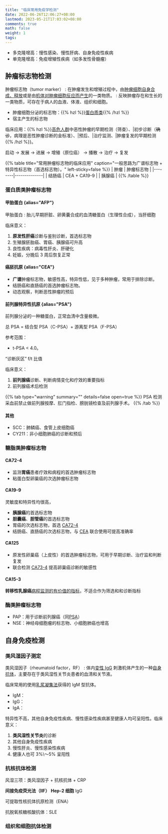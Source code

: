 ```yaml
---
title: "临床常用免疫学检测"
date: 2022-06-26T12:06:27+08:00
lastmod: 2023-05-21T17:03:02+08:00
comments: true
math: false
weight: 1
tags:
---
```


- 多克隆增高：慢性感染、慢性肝病、自身免疫性疾病
- 单克隆增高：免疫增殖性疾病（如多发性骨髓瘤）

<!--more-->

## 肿瘤标志物检测

肿瘤标志物（tumor marker）
: 在肿瘤发生和增殖过程中，由<ins>肿瘤细胞自身合成、释放</ins>或是由<ins>机体对肿瘤细胞反应而产生</ins>的一类物质。
: 反映肿瘤存在和生长的一类物质，可存在于病人的血液、体液、组织和细胞。

- 肿瘤细胞分泌的标志物：{{% hzl %}}[蛋白质类](#蛋白质类肿瘤标志物){{% /hzl %}}
- 宿主产生的标志物

临床应用：{{% hzl %}}<ins>高危人群</ins>中恶性肿瘤的早期检测（筛查）、|初步诊断（~~确诊~~，病理是恶性肿瘤诊断的金标准）、|预后、|治疗监测、|肿瘤复发的早期检测{{% /hzl %}}。

启动 → 发展 → 进展 → 增殖（原位癌） → 播散 → 治疗 → 复发

{{% table title="常用肿瘤标志物的临床应用" caption="一般思路为广谱标志物 + 特异性标志物（首选标志物）。" left-sticky=false %}}
| 肿瘤   | 肿瘤标志物   |
|--------|--------------|
| 结肠癌 | CEA + CA19-9 |
| 胰腺癌 |
{{% /table %}}

### 蛋白质类肿瘤标志物

#### 甲胎蛋白 {alias="AFP"}


甲胎蛋白
: 胎儿早期肝脏、卵黄囊合成的血清糖蛋白（生理性合成），当肝细胞

临床意义：

1. **原发性肝癌**诊断与鉴别诊断，首选标志物
2. 生殖腺胚胎癌、胃癌、胰腺癌可升高
3. 良性疾病：病毒性肝炎、肝硬化
4. 妊娠，分娩后 3 周后恢复正常

#### 癌胚抗原 {alias="CEA"}

- **广谱**肿瘤标志物，敏感性高，特异性低，见于多种肿瘤，常用于排除诊断。
- 结肠癌和直肠癌的首选肿瘤标志物。
- 动态观察，判断恶性肿瘤的预后

#### 前列腺特异性抗原 {alias="PSA"}

前列腺分泌的一种糖蛋白，正常血清中含量极微。

总 PSA = 结合型 PSA（C-PSA）+ 游离型 PSA（F-PSA）

参考范围：

- t-PSA \< 4.0。

“诊断灰区” f/t 比值

临床意义：

1. **前列腺癌**诊断、判断病情变化和疗效的重要指标
2. 前列腺癌术后检测

{{% tab type="warning" summary="" details=false open=true %}}
PSA 检测采血前禁止做前列腺按摩、肛门指检、膀胱镜检查及前列腺手术。
{{% /tab %}}

#### 其他

- SCC：肺鳞癌、食管上皮细胞癌
- CY211：非小细胞肺癌的诊断和预后

### 糖脂类肿瘤标志物

#### CA72-4

- 监测**胃癌**患者疗效和病程的首选肿瘤标志物
- 粘蛋白型卵巢癌的次选肿瘤标志物

#### CA19-9

灵敏度和特异性均很高，

- **胰腺癌**的首选标志物
- **胆囊癌**、**胆管癌**的首选标志物
- 胃癌的次选标志物，首选 [CA72-4](#ca72-4)
- 结肠癌、直肠癌的次选标志物，与 [CEA](#cea) 联合使用可提高准确率

#### CA125

- 原发性卵巢癌（上皮性）的首选肿瘤标志物，可用于早期诊断、治疗监和判断复发
- 联合检测 [CA73-4](#ca72-4) 提高卵巢癌诊断的敏感性

#### CA15-3

**转移性乳腺癌**<ins>病程监测的有价值的指标</ins>，不适合作为筛选和和诊断指标

### 酶类肿瘤标志物

- PAP：用于诊断前列腺癌（同[PSA](#psa)）
- NSE：神经母细胞瘤的标志物、小细胞肺癌也增高

## 自身免疫检测

### 类风湿因子测定

类风湿因子（rheumatoid factor，RF）
: 体内<ins>变性 IgG</ins> 刺激机体产生的一种<ins>自身抗体</ins>，主要存在于类风湿性关节炎患者的血清和关节液。

临床常用的使用<ins>乳浆凝集法</ins>获得的 IgM 型抗体。

- IgM：
- IgG：
- IgA：

特异性不高，其他自身免疫性疾病、慢性感染性疾病甚至健康人均可呈阳性。临床意义：

1. **类风湿性关节炎**的诊断
2. 其他自身免疫性疾病
3. 慢性肝炎、慢性感染性疾病
4. 健康人也可 3%\～5% 呈阳性

### 抗核抗体检测

风湿三项：类风湿因子 + 抗核抗体 + CRP

**间接免疫荧光法（IIF）** **Hep-2 细胞** IgG

可提取性核抗体抗原检测（ENA）

抗脱氧核糖核酸抗体：SLE

### 组织和细胞抗体检测
